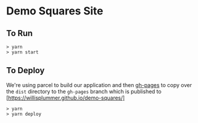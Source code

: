 # Demo Squares Site

## To Run

```
> yarn
> yarn start
```

## To Deploy

We're using parcel to build our application and then [gh-pages](https://www.npmjs.com/package/gh-pages) to copy over the `dist` directory to the `gh-pages` branch which is published to [https://willisplummer.github.io/demo-squares/]

```
> yarn
> yarn deploy
```
